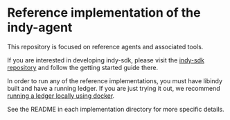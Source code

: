 # Reference implementation of the indy-agent

This repository is focused on reference agents and associated tools.

If you are interested in developing indy-sdk,
please visit the [indy-sdk repository](https://github.com/hyperledger/indy-sdk/) and follow the getting started guide there.

In order to run any of the reference implementations, you must have libindy built and have a running ledger.  If you are just trying it out, we recommend [running a ledger locally using docker](https://github.com/hyperledger/indy-sdk/blob/master/docs/build-guides/ubuntu-build.md).

See the README in each implementation directory for more specific details.